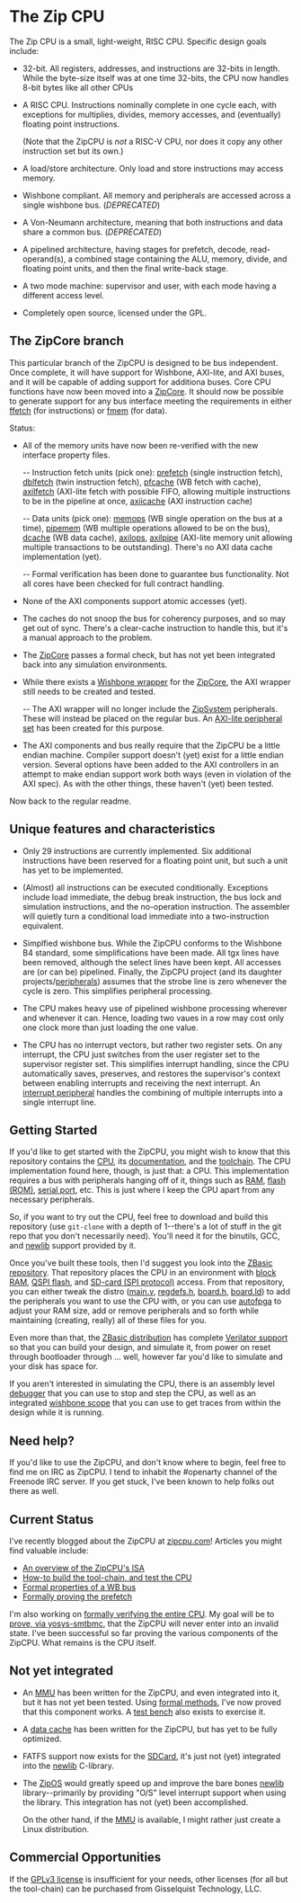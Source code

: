 # The Zip CPU

The Zip CPU is a small, light-weight, RISC CPU.  Specific design goals include:

- 32-bit.  All registers, addresses, and instructions are 32-bits in length.  While the byte-size itself was at one time 32-bits, the CPU now handles 8-bit bytes like all other CPUs

- A RISC CPU.  Instructions nominally complete in one cycle each, with exceptions for multiplies, divides, memory accesses, and (eventually) floating point instructions.

  (Note that the ZipCPU is *not* a RISC-V CPU, nor does it copy any other instruction set but its own.)

- A load/store architecture.  Only load and store instructions may access 
  memory.

- Wishbone compliant.  All memory and peripherals are accessed across a single
  wishbone bus. (_DEPRECATED_)

- A Von-Neumann architecture, meaning that both instructions and data share a common bus. (_DEPRECATED_)

- A pipelined architecture, having stages for prefetch, decode, read-operand(s),
  a combined stage containing the ALU, memory, divide, and floating point units,
  and then the final write-back stage.

- A two mode machine: supervisor and user, with each mode having a different
  access level.

- Completely open source, licensed under the GPL.

## The ZipCore branch

This particular branch of the ZipCPU is designed to be bus independent.
Once complete, it will have support for Wishbone, AXI-lite, and AXI buses,
and it will be capable of adding support for additiona buses.  Core CPU
functions have now been moved into a [ZipCore](rtl/core/zipcore.v).  It should
now be possible to generate support for any bus interface meeting the
requirements in either [ffetch](bench/formal/ffetch.v) (for instructions)
or [fmem](bench/formal/fmem.v) (for data).

Status:

- All of the memory units have now been re-verified with the new interface
  property files.

  -- Instruction fetch units (pick one): [prefetch](rtl/core/prefetch.v) (single instruction fetch), [dblfetch](rtl/core/dblfetch.v) (twin instruction fetch), [pfcache](rtl/core/pfcache.v) (WB fetch with cache), [axilfetch](rtl/core/axilfetch.v) (AXI-lite fetch with possible FIFO, allowing multiple instructions to be in the pipeline at once, [axiicache](rtl/core/axiicache.v) (AXI instruction cache)

  -- Data units (pick one): [memops](rtl/core/memops.v) (WB single operation on the bus at a time), [pipemem](rtl/core/pipemem.v) (WB multiple operations allowed to be on the bus), [dcache](rtl/core/dcache.v) (WB data cache), [axilops](rtl/core/axilops.v), [axilpipe](rtl/core/axilpipe.v) (AXI-lite memory unit allowing multiple transactions to be outstanding).  There's no AXI data cache implementation (yet).

  -- Formal verification has been done to guarantee bus functionality.  Not all cores have been checked for full contract handling.

- None of the AXI components support atomic accesses (yet).

- The caches do not snoop the bus for coherency purposes, and so may get out
  of sync.  There's a clear-cache instruction to handle this, but it's a manual
  approach to the problem.

- The [ZipCore](rtl/core/zipcore.v) passes a formal check, but has not yet
  been integrated back into any simulation environments.

- While there exists a [Wishbone wrapper](rtl/core/zipwb.v) for
  the [ZipCore](rtl/core/zipcore.v), the AXI wrapper still needs to be created
  and tested.

  -- The AXI wrapper will no longer include the [ZipSystem](rtl/zipsystem.v) peripherals.  These will instead be placed on the regular bus.  An [AXI-lite peripheral set](rtl/peripherals/axilperiphs.v) has been created for this purpose.

- The AXI components and bus really require that the ZipCPU be a little
  endian machine.  Compiler support doesn't (yet) exist for a little endian
  version.  Several options have been added to the AXI controllers in an attempt
  to make endian support work both ways (even in violation of the AXI spec).
  As with the other things, these haven't (yet) been tested.

Now back to the regular readme.

## Unique features and characteristics

- Only 29 instructions are currently implemented.  Six additional instructions have been reserved for a floating point unit, but such a unit has yet to be implemented.

- (Almost) all instructions can be executed conditionally.  Exceptions include load immediate, the debug break instruction, the bus lock and simulation instructions, and the no-operation instruction.  The assembler will quietly turn a conditional load immediate into a two-instruction equivalent.

- Simplfied wishbone bus.  While the ZipCPU conforms to the Wishbone B4 standard, some simplifications have been made.  All tgx lines have been removed, although the select lines have been kept.  All accesses are (or can be) pipelined.  Finally, the ZipCPU project (and its daughter projects/[peripherals](rtl/peripherals)) assumes that the strobe line is zero whenever the cycle is zero.  This simplifies peripheral processing.

- The CPU makes heavy use of pipelined wishbone processing wherever and whenever it can.  Hence, loading two vaues in a row may cost only one clock more than just loading the one value.

- The CPU has no interrupt vectors, but rather two register sets.  On any interrupt, the CPU just switches from the user register set to the supervisor register set.  This simplifies interrupt handling, since the CPU automatically saves, preserves, and restores the supervisor's context between enabling interrupts and receiving the next interrupt.  An [interrupt peripheral](rtl/peripherals/icontrol.v) handles the combining of multiple interrupts into a single interrupt line.

## Getting Started

If you'd like to get started with the ZipCPU, you might wish to know that this
repository contains the [CPU](./rtl/core/zipcore.v), its [documentation](./doc/spec.pdf), and the [toolchain](./sw).
The CPU implementation found here, though, is just that: a CPU.  This
implementation requires a bus with peripherals hanging off of it, things such
as [RAM](https://github.com/ZipCPU/zbasic/blob/master/rtl/memdev.v),
[flash (ROM)](https://github.com/ZipCPU/zbasic/blob/master/rtl/wbqspiflash.v),
[serial port](https://github.com/ZipCPU/wbuart32), etc.  This is just where
I keep the CPU apart from any necessary peripherals.

So, if you want to try out the CPU, feel free to download and build this
repository (use `git-clone` with a depth of 1--there's a lot of stuff in the
git repo that you don't necessarily need).  You'll need it for the binutils,
GCC, and [newlib](https://sourceware.org/newlib) support provided by it.

Once you've built these tools, then I'd suggest you look into the
[ZBasic repository](https://github.com/ZipCPU/zbasic).  That repository places
the CPU in an environment with
[block RAM](https://github.com/ZipCPU/zbasic/blob/master/rtl/memdev.v),
[QSPI flash](https://github.com/ZipCPU/zbasic/blob/master/rtl/wbqspiflash.v),
and [SD-card (SPI protocol)](https://github.com/ZipCPU/sdspi) access.  From
that repository, you can either tweak the distro
([main.v](https://github.com/ZipCPU/zbasic/blob/master/rtl/main.v),
[regdefs.h](https://github.com/ZipCPU/zbasic/blob/master/sw/host/regdefs.h),
[board.h](https://github.com/ZipCPU/zbasic/blob/master/sw/zlib/board.h),
[board.ld](https://github.com/ZipCPU/zbasic/blob/master/sw/board/board.ld)) to
add the peripherals you want to use the CPU with, or you can use
[autofpga](https://github.com/ZipCPU/autofpga)
to adjust your RAM size, add or remove peripherals and so forth while
maintaining (creating, really) all of these files for you.

Even more than that,
the [ZBasic distribution](https://github.com/ZipCPU/zbasic) has complete
[Verilator support](https://github.com/ZipCPU/zbasic/tree/sim/verilator)
so that you can build your design, and simulate it, from
power on reset through bootloader through ... well, however far you'd like to
simulate and your disk has space for.

If you aren't interested in simulating the CPU, there is an assembly level
[debugger](https://github.com/ZipCPU/zbasic/blob/master/sw/host/zipdbg.cpp)
that you can use to stop and step the CPU, as well as an
integrated [wishbone scope](https://github.com/ZipCPU/wbscope) that
you can use to get traces from within the design while it is running.


## Need help?

If you'd like to use the ZipCPU, and don't know where to begin, feel free
to find me on IRC as ZipCPU.  I tend to inhabit the #openarty channel
of the Freenode IRC server.  If you get stuck, I've been known to help folks
out there as well.

## Current Status

I've recently blogged about the ZipCPU at [zipcpu.com](http://zipcpu.com)!
Articles you might find valuable include:

- [An overview of the ZipCPU's ISA](http://zipcpu.com/zipcpu/2018/01/01/zipcpu-isa.html)
- [How-to build the tool-chain, and test the CPU](http://zipcpu.com/zipcpu/2018/01/31/cpu-build.html)
- [Formal properties of a WB bus](http://zipcpu.com/zipcpu/2017/11/07/wb-formal.html)
- [Formally proving the prefetch](http://zipcpu.com/zipcpu/2017/11/18/prefetch.html)

I'm also working on [formally verifying the entire
CPU](http://zipcpu.com/blog/2018/01/22/formal-progress.html).  My goal will be
to [prove, via
yosys-smtbmc](http://zipcpu.com/blog/2017/10/19/formal-intro.html), that the
ZipCPU will never enter into an invalid state.  I've been successful so far
proving the various components of the ZipCPU.  What remains is the CPU
itself.


## Not yet integrated

- An [MMU](rtl/peripherals/zipmmu.v) has been written for the ZipCPU, and even
  integrated into it, but it has not yet been tested.  Using
  [formal methods](http://zipcpu.com/blog/2017/10/19/formal-intro.html),
  I've now proved that this component works.  A
  [test bench](sim/verilator/zipmmu_tb.cpp) also exists
  to exercise it.

- A [data cache](../../tree/master/rtl/core/dcache.v) has been
  written for the ZipCPU, but has yet to be fully optimized.

- FATFS support now exists for the [SDCard](https://github.com/ZipCPU/sdspi),
  it's just not (yet) integrated into the
  [newlib](https://sourceware.org/newlib) C-library.

- The [ZipOS](https://github.com/ZipCPU/s6soc/tree/master/sw/zipos)
  would greatly speed up and improve the bare bones [newlib](https://sourceware.org/newlib) library--primarily
  by providing "O/S" level interrupt support when using the library.  This
  integration has not (yet) been accomplished.

  On the other hand, if the [MMU](rtl/peripherals/zipmmu.v) is available,
  I might rather just create a Linux distribution.

## Commercial Opportunities

If the [GPLv3 license](https://www.gnu.org/licenses/gpl-3.0.en.html) is
insufficient for your needs, other licenses (for all but the tool-chain) can
be purchased from Gisselquist Technology, LLC.

